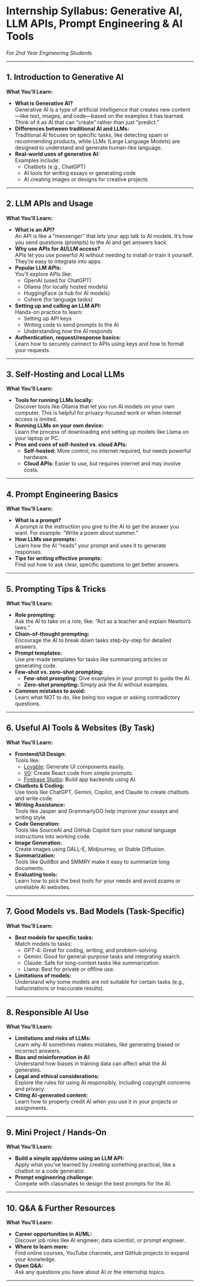 # Internship Syllabus: Generative AI, LLM APIs, Prompt Engineering & AI Tools  
_For 2nd Year Engineering Students_

---

## 1. Introduction to Generative AI
**What You’ll Learn:**
- **What is Generative AI?**  
  Generative AI is a type of artificial intelligence that creates new content—like text, images, and code—based on the examples it has learned. Think of it as AI that can “create” rather than just “predict.”
- **Differences between traditional AI and LLMs:**  
  Traditional AI focuses on specific tasks, like detecting spam or recommending products, while LLMs (Large Language Models) are designed to understand and generate human-like language.
- **Real-world uses of generative AI:**  
  Examples include:
  - Chatbots (e.g., ChatGPT)
  - AI tools for writing essays or generating code
  - AI creating images or designs for creative projects

---

## 2. LLM APIs and Usage
**What You’ll Learn:**
- **What is an API?**  
  An API is like a “messenger” that lets your app talk to AI models. It’s how you send questions (prompts) to the AI and get answers back.
- **Why use APIs for AI/LLM access?**  
  APIs let you use powerful AI without needing to install or train it yourself. They’re easy to integrate into apps.
- **Popular LLM APIs:**  
  You’ll explore APIs like:
  - OpenAI (used for ChatGPT)
  - Ollama (for locally hosted models)
  - HuggingFace (a hub for AI models)
  - Cohere (for language tasks)
- **Setting up and calling an LLM API:**  
  Hands-on practice to learn:
  - Setting up API keys
  - Writing code to send prompts to the AI
  - Understanding how the AI responds
- **Authentication, request/response basics:**  
  Learn how to securely connect to APIs using keys and how to format your requests.

---

## 3. Self-Hosting and Local LLMs
**What You’ll Learn:**
- **Tools for running LLMs locally:**  
  Discover tools like Ollama that let you run AI models on your own computer. This is helpful for privacy-focused work or when internet access is limited.
- **Running LLMs on your own device:**  
  Learn the process of downloading and setting up models like Llama on your laptop or PC.
- **Pros and cons of self-hosted vs. cloud APIs:**  
  - **Self-hosted:** More control, no internet required, but needs powerful hardware.
  - **Cloud APIs:** Easier to use, but requires internet and may involve costs.

---

## 4. Prompt Engineering Basics
**What You’ll Learn:**
- **What is a prompt?**  
  A prompt is the instruction you give to the AI to get the answer you want. For example: “Write a poem about summer.”
- **How LLMs use prompts:**  
  Learn how the AI “reads” your prompt and uses it to generate responses.
- **Tips for writing effective prompts:**  
  Find out how to ask clear, specific questions to get better answers.

---

## 5. Prompting Tips & Tricks
**What You’ll Learn:**
- **Role prompting:**  
  Ask the AI to take on a role, like: “Act as a teacher and explain Newton’s laws.”
- **Chain-of-thought prompting:**  
  Encourage the AI to break down tasks step-by-step for detailed answers.
- **Prompt templates:**  
  Use pre-made templates for tasks like summarizing articles or generating code.
- **Few-shot vs. zero-shot prompting:**  
  - **Few-shot prompting:** Give examples in your prompt to guide the AI.
  - **Zero-shot prompting:** Simply ask the AI without examples.
- **Common mistakes to avoid:**  
  Learn what NOT to do, like being too vague or asking contradictory questions.

---

## 6. Useful AI Tools & Websites (By Task)
**What You’ll Learn:**
- **Frontend/UI Design:**  
  Tools like:
  - [Lovable](https://www.lovable.so): Generate UI components easily.
  - [V0](https://v0.dev): Create React code from simple prompts.
  - [Firebase Studio](https://studio.firebase.google.com): Build app backends using AI.
- **Chatbots & Coding:**  
  Use tools like ChatGPT, Gemini, Copilot, and Claude to create chatbots and write code.
- **Writing Assistance:**  
  Tools like Jasper and GrammarlyGO help improve your essays and writing style.
- **Code Generation:**  
  Tools like SourceAI and GitHub Copilot turn your natural language instructions into working code.
- **Image Generation:**  
  Create images using DALL-E, Midjourney, or Stable Diffusion.
- **Summarization:**  
  Tools like QuillBot and SMMRY make it easy to summarize long documents.
- **Evaluating tools:**  
  Learn how to pick the best tools for your needs and avoid scams or unreliable AI websites.

---

## 7. Good Models vs. Bad Models (Task-Specific)
**What You’ll Learn:**
- **Best models for specific tasks:**  
  Match models to tasks:
  - GPT-4: Great for coding, writing, and problem-solving.
  - Gemini: Good for general-purpose tasks and integrating search.
  - Claude: Safe for long-context tasks like summarization.
  - Llama: Best for private or offline use.
- **Limitations of models:**  
  Understand why some models are not suitable for certain tasks (e.g., hallucinations or inaccurate results).

---

## 8. Responsible AI Use
**What You’ll Learn:**
- **Limitations and risks of LLMs:**  
  Learn why AI sometimes makes mistakes, like generating biased or incorrect answers.
- **Bias and misinformation in AI:**  
  Understand how biases in training data can affect what the AI generates.
- **Legal and ethical considerations:**  
  Explore the rules for using AI responsibly, including copyright concerns and privacy.
- **Citing AI-generated content:**  
  Learn how to properly credit AI when you use it in your projects or assignments.

---

## 9. Mini Project / Hands-On
**What You’ll Learn:**
- **Build a simple app/demo using an LLM API:**  
  Apply what you’ve learned by creating something practical, like a chatbot or a code generator.
- **Prompt engineering challenge:**  
  Compete with classmates to design the best prompts for the AI.

---

## 10. Q&A & Further Resources
**What You’ll Learn:**
- **Career opportunities in AI/ML:**  
  Discover job roles like AI engineer, data scientist, or prompt engineer.
- **Where to learn more:**  
  Find online courses, YouTube channels, and GitHub projects to expand your knowledge.
- **Open Q&A:**  
  Ask any questions you have about AI or the internship topics.

---
